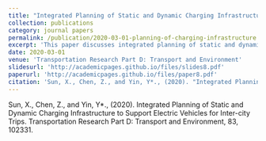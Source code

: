 ```yaml
---
title: "Integrated Planning of Static and Dynamic Charging Infrastructure to Support Electric Vehicles for Inter-city Trips"
collection: publications
category: journal papers
permalink: /publication/2020-03-01-planning-of-charging-infrastructure
excerpt: 'This paper discusses integrated planning of static and dynamic charging infrastructure for electric vehicles.'
date: 2020-03-01
venue: 'Transportation Research Part D: Transport and Environment'
slidesurl: 'http://academicpages.github.io/files/slides8.pdf'
paperurl: 'http://academicpages.github.io/files/paper8.pdf'
citation: 'Sun, X., Chen, Z., and Yin, Y*., (2020). "Integrated Planning of Static and Dynamic Charging Infrastructure to Support Electric Vehicles for Inter-city Trips." <i>Transportation Research Part D: Transport and Environment</i>, 83, 102331.'
---
```

Sun, X., Chen, Z., and Yin, Y*., (2020). Integrated Planning of Static and Dynamic Charging Infrastructure to Support Electric Vehicles for Inter-city Trips. Transportation Research Part D: Transport and Environment, 83, 102331.
